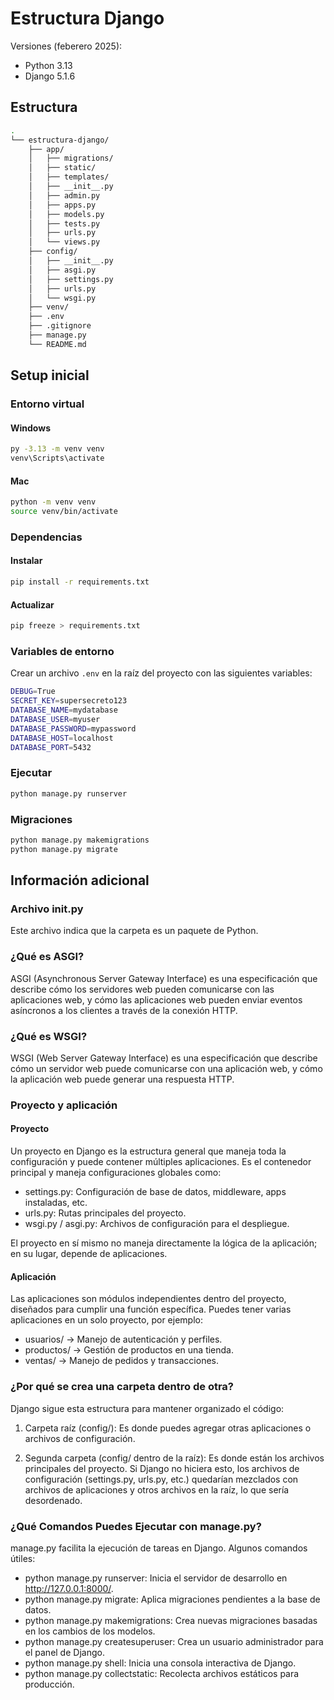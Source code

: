 # Estructura Django

Versiones (feberero 2025):

- Python 3.13
- Django 5.1.6

## Estructura

```bash
.
└── estructura-django/
    ├── app/
    │   ├── migrations/
    │   ├── static/
    │   ├── templates/
    │   ├── __init__.py
    │   ├── admin.py
    │   ├── apps.py
    │   ├── models.py
    │   ├── tests.py
    │   ├── urls.py
    │   └── views.py
    ├── config/
    │   ├── __init__.py
    │   ├── asgi.py
    │   ├── settings.py
    │   ├── urls.py
    │   └── wsgi.py
    ├── venv/
    ├── .env
    ├── .gitignore
    ├── manage.py
    └── README.md
```

## Setup inicial

### Entorno virtual

#### Windows

```bash
py -3.13 -m venv venv
venv\Scripts\activate
```

#### Mac

```bash
python -m venv venv
source venv/bin/activate
```

### Dependencias

#### Instalar

```bash
pip install -r requirements.txt
```

#### Actualizar

```bash
pip freeze > requirements.txt
```

### Variables de entorno

Crear un archivo `.env` en la raíz del proyecto con las siguientes variables:

```bash
DEBUG=True
SECRET_KEY=supersecreto123
DATABASE_NAME=mydatabase
DATABASE_USER=myuser
DATABASE_PASSWORD=mypassword
DATABASE_HOST=localhost
DATABASE_PORT=5432
```

### Ejecutar

```bash
python manage.py runserver
```

### Migraciones

```bash
python manage.py makemigrations
python manage.py migrate
```

## Información adicional

### Archivo __init__.py

Este archivo indica que la carpeta es un paquete de Python.

### ¿Qué es ASGI?

ASGI (Asynchronous Server Gateway Interface) es una especificación que describe cómo los servidores web pueden comunicarse con las aplicaciones web, y cómo las aplicaciones web pueden enviar eventos asíncronos a los clientes a través de la conexión HTTP.

### ¿Qué es WSGI?

WSGI (Web Server Gateway Interface) es una especificación que describe cómo un servidor web puede comunicarse con una aplicación web, y cómo la aplicación web puede generar una respuesta HTTP.

### Proyecto y aplicación

#### Proyecto

Un proyecto en Django es la estructura general que maneja toda la configuración y puede contener múltiples aplicaciones. Es el contenedor principal y maneja configuraciones globales como:

- settings.py: Configuración de base de datos, middleware, apps instaladas, etc.
- urls.py: Rutas principales del proyecto.
- wsgi.py / asgi.py: Archivos de configuración para el despliegue.

El proyecto en sí mismo no maneja directamente la lógica de la aplicación; en su lugar, depende de aplicaciones.

#### Aplicación

Las aplicaciones son módulos independientes dentro del proyecto, diseñados para cumplir una función específica. Puedes tener varias aplicaciones en un solo proyecto, por ejemplo:

- usuarios/ → Manejo de autenticación y perfiles.
- productos/ → Gestión de productos en una tienda.
- ventas/ → Manejo de pedidos y transacciones.

### ¿Por qué se crea una carpeta dentro de otra?

Django sigue esta estructura para mantener organizado el código:

1. Carpeta raíz (config/): Es donde puedes agregar otras aplicaciones o archivos de configuración.

2. Segunda carpeta (config/ dentro de la raíz): Es donde están los archivos principales del proyecto. Si Django no hiciera esto, los archivos de configuración (settings.py, urls.py, etc.) quedarían mezclados con archivos de aplicaciones y otros archivos en la raíz, lo que sería desordenado.

### ¿Qué Comandos Puedes Ejecutar con manage.py?

manage.py facilita la ejecución de tareas en Django. Algunos comandos útiles:

- python manage.py runserver: Inicia el servidor de desarrollo en <http://127.0.0.1:8000/>.
- python manage.py migrate: Aplica migraciones pendientes a la base de datos.
- python manage.py makemigrations: Crea nuevas migraciones basadas en los cambios de los modelos.
- python manage.py createsuperuser: Crea un usuario administrador para el panel de Django.
- python manage.py shell: Inicia una consola interactiva de Django.
- python manage.py collectstatic: Recolecta archivos estáticos para producción.
